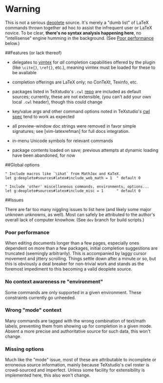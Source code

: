 
Warning
=======
This is not a serious [deoplete][1] source. It's merely a "dumb list" of LaTeX
commands thrown together ad hoc to assist the infrequent user or LaTeX novice.
To be clear, **there's no syntax analysis happening here**, no "intellisense"
engine humming in the background. (See [Poor performance](#poor-performance)
below.)

[1]: https://github.com/Shougo/deoplete.nvim


##Features (or lack thereof)

* delegates to [vimtex][2] for *all* completion capabilities offered by the
  plugin (like `\cite{}`, `\ref{}`, etc.), meaning vimtex must be loaded for
  these to be available

* completion offerings are LaTeX only; no ConTeXt, Texinfo, etc.

* packages listed in TeXstudio's `.cwl` [repo][3] are included as default
  sources; currently, these are not extensible, (you can't add your own local
  `.cwl` header), though this could change

* key/value args and other command options noted in TeXstudio's [cwl spec][4]
  tend to work as expected

* all preview-window doc strings were removed in favor simple signatures; see
  [vim-latexrefman] for full docs integration.

* in-menu Unicode symbols for relevant commands

* package contents loaded on save; previous attempts at dynamic loading have
  been abandoned, for now

[2]: https://github.com/lervag/vimtex
[3]: https://sourceforge.net/p/texstudio/hg/ci/default/tree/completion/
[4]: http://texstudio.sourceforge.net/manual/current/usermanual_en.html#CWLDESCRIPTION
[5]: https://github.com/poppyschmo/vim-latexrefman


##Global options
```vim
" Include macros like `\ihat` from MathJax and KaTeX.
let g:deoplete#sources#latex#include_web_math = 1  " default 0

" Include 'other' miscellaneous commands, environments, options...
let g:deoplete#sources#latex#include_misc = 1      " default 0
```

##Issues

There are far too many niggling issues to list here (and likely some major
unknown unknowns, as well). Most can safely be attributed to the author's
overall lack of computer knowhow. (See `dev` branch for build scripts.)

### Poor performance
When editing documents longer than a few pages, especially ones dependent on
more than a few packages, initial completion suggestions are truncated
(seemingly arbitrarily). This is accompanied by laggy cursor movement and
jittery scrolling. Things settle down after a minute or so, but this is
obviously a deal breaker for non-trivial work and stands as the foremost
impediment to this becoming a valid deoplete source.

### No context awareness re "environment"
Some commands are only supported in a given environment. These constraints
currently go unheeded.

### Wrong "mode" context
Many commands are tagged with the wrong combination of text/math labels,
preventing them from showing up for completion in a given mode. Absent a
more precise and authoritative source for such data, this won't change.

### Missing options
Much like the "mode" issue, most of these are attributable to incomplete or
erroneous source information, mainly because TeXstudio's cwl roster is
crowd-sourced and imperfect. Unless some facility for extensibility is
implemented here, this also won't change.



